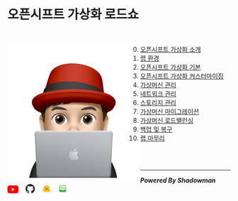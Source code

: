 # 오픈시프트 가상화 로드쇼

<br>

<img align="left" src="images/이승일--II_컴퓨터.png" width="300px" height="300px" title="100px" alt="안녕"></img>

0. [오픈시프트 가상화 소개](labs/openshift_virt_overview.md)
1. [랩 환경](labs/lab_review.md)
2. [오픈시프트 가상화 기본](labs/openshift_virt_basic.md)
3. [오픈시프트 가상화 커스터마이징](labs/openshift_virt_customization.md)
4. [가상머신 관리](labs/vm_management.md)
5. [네트워크 관리](labs/network_management.md)
6. [스토리지 관리](labs/storage_management.md)
7. [가상머신 마이그레이션](labs/vm_migration.md)
8. [가상머신 로드밸런싱](labs/vm_load_balancing.md)
9. [백업 및 복구](labs/backup_and_restore.md)
10. [랩 마무리](labs/close.md)
<br>
<br>

------

***Powered By Shadowman*** &nbsp;&nbsp;[<img src="images/youtube.png" width="25px" title="100px" alt="유투브"/>](https://www.youtube.com/@starlab3030) &nbsp;&nbsp; [<img src="images/github-mark.svg" width="21px" title="100px" alt="것허브"/>](https://github.com/starlab3030/starlab3030.github.io) &nbsp;&nbsp; [<img src="images/hf-logo.png" width="21px" title="100px" alt="허깅페이스"/>](https://huggingface.co/starlab3030) &nbsp;&nbsp; [<img src="images/naver-blog.png" width="21px" title="100px" alt="네이버 블로그"/>](https://blog.naver.com/dark_selee)
